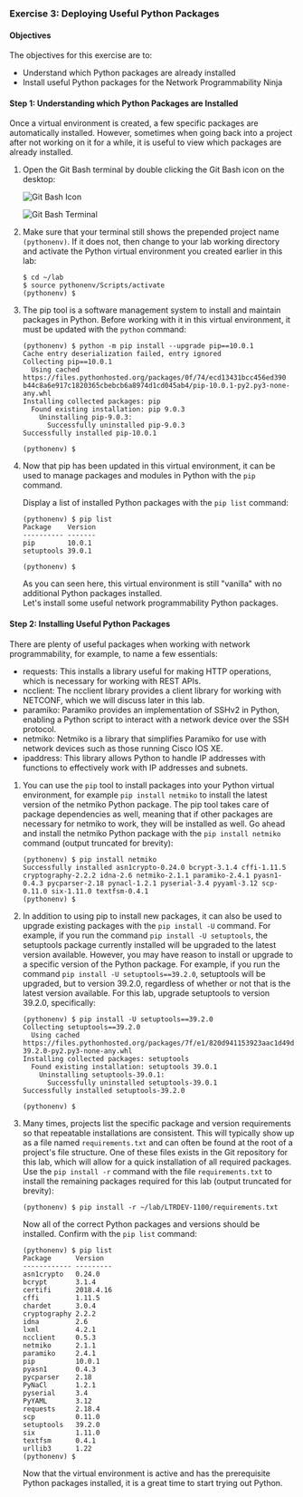 
### Exercise 3: Deploying Useful Python Packages

#### Objectives

The objectives for this exercise are to:

* Understand which Python packages are already installed
* Install useful Python packages for the Network Programmability Ninja

#### Step 1: Understanding which Python Packages are Installed

Once a virtual environment is created, a few specific packages are automatically installed. However, sometimes when 
going back into a project after not working on it for a while, it is useful to view which packages are already 
installed.

1.  Open the Git Bash terminal by double clicking the Git Bash icon on the desktop:
    
    ![Git Bash Icon](assets/Git-01.png)
    
    ![Git Bash Terminal](assets/Git-02.png)

2.  Make sure that your terminal still shows the prepended project name `(pythonenv)`. If it does not, then change to
your lab working directory and activate the Python virtual environment you created earlier in this lab:
    
    ```
    $ cd ~/lab
    $ source pythonenv/Scripts/activate
    (pythonenv) $
    ```

3. The pip tool is a software management system to install and maintain packages in Python.  Before working with it
in this virtual environment, it must be updated with the `python` command:
    
    ```
    (pythonenv) $ python -m pip install --upgrade pip==10.0.1
    Cache entry deserialization failed, entry ignored
    Collecting pip==10.0.1
      Using cached https://files.pythonhosted.org/packages/0f/74/ecd13431bcc456ed390
    b44c8a6e917c1820365cbebcb6a8974d1cd045ab4/pip-10.0.1-py2.py3-none-any.whl
    Installing collected packages: pip
      Found existing installation: pip 9.0.3
        Uninstalling pip-9.0.3:
          Successfully uninstalled pip-9.0.3
    Successfully installed pip-10.0.1
    
    (pythonenv) $
    ```

4. Now that pip has been updated in this virtual environment, it can be used to manage packages and modules in 
Python with the `pip` command.
    
    Display a list of installed Python packages with the `pip list` command:
    
    ```
    (pythonenv) $ pip list
    Package    Version
    ---------- -------
    pip        10.0.1
    setuptools 39.0.1

    (pythonenv) $
    ```

    As you can seen here, this virtual environment is still "vanilla" with no additional Python packages installed.  
    Let's install some useful network programmability Python packages. 

#### Step 2: Installing Useful Python Packages

There are plenty of useful packages when working with network programmability, for example, to name a few essentials:

* requests: This installs a library useful for making HTTP operations, which is necessary for working with REST APIs.
* ncclient: The ncclient library provides a client library for working with NETCONF, which we will discuss later in 
this lab.
* paramiko: Paramiko provides an implementation of SSHv2 in Python, enabling a Python script to interact with a 
network device over the SSH protocol.
* netmiko: Netmiko is a library that simplifies Paramiko for use with network devices such as those running Cisco 
IOS XE.
* ipaddress: This library allows Python to handle IP addresses with functions to effectively work with IP addresses and 
subnets.

1. You can use the `pip` tool to install packages into your Python virtual environment, for example
`pip install netmiko` to install the latest version of the netmiko Python package. The pip tool takes care of 
package dependencies as well, meaning that if other packages are necessary for netmiko to work, they will be installed
as well.  Go ahead and install the netmiko Python package with the `pip install netmiko` command (output truncated 
for brevity):
    
    ```
    (pythonenv) $ pip install netmiko
    Successfully installed asn1crypto-0.24.0 bcrypt-3.1.4 cffi-1.11.5 cryptography-2.2.2 idna-2.6 netmiko-2.1.1 paramiko-2.4.1 pyasn1-0.4.3 pycparser-2.18 pynacl-1.2.1 pyserial-3.4 pyyaml-3.12 scp-0.11.0 six-1.11.0 textfsm-0.4.1
    (pythonenv) $
    ```

2. In addition to using pip to install new packages, it can also be used to upgrade existing packages with the
`pip install -U` command.  For example, if you run the command `pip install -U setuptools`, the setuptools package
currently installed will be upgraded to the latest version available.  However, you may have reason to install or 
upgrade to a specific version of the Python package.  For example, if you run the command
`pip install -U setuptools==39.2.0`, setuptools will be upgraded, but to version 39.2.0, regardless of whether or 
not that is the latest version available.  For this lab, upgrade setuptools to version 39.2.0, specifically:
        
    ```
    (pythonenv) $ pip install -U setuptools==39.2.0
    Collecting setuptools==39.2.0
      Using cached https://files.pythonhosted.org/packages/7f/e1/820d941153923aac1d49d7fc37e17b6e73bfbd2904959fffbad77900cf92/setuptools-39.2.0-py2.py3-none-any.whl
    Installing collected packages: setuptools
      Found existing installation: setuptools 39.0.1
        Uninstalling setuptools-39.0.1:
          Successfully uninstalled setuptools-39.0.1
    Successfully installed setuptools-39.2.0

    (pythonenv) $
    ```

3. Many times, projects list the specific package and version requirements so that repeatable installations are 
consistent. This will typically show up as a file named `requirements.txt` and can often be found at the root of a 
project's file structure. One of these files exists in the Git repository for this lab, which will allow for a quick 
installation of all required packages.  Use the `pip install -r` command with the file `requirements.txt` to install 
the remaining packages required for this lab (output truncated for brevity):
    
    ```
    (pythonenv) $ pip install -r ~/lab/LTRDEV-1100/requirements.txt

    ```
    
    Now all of the correct Python packages and versions should be installed. Confirm with the `pip list` command:
    
    ```
    (pythonenv) $ pip list
    Package      Version
    ------------ ---------
    asn1crypto   0.24.0
    bcrypt       3.1.4
    certifi      2018.4.16
    cffi         1.11.5
    chardet      3.0.4
    cryptography 2.2.2
    idna         2.6
    lxml         4.2.1
    ncclient     0.5.3
    netmiko      2.1.1
    paramiko     2.4.1
    pip          10.0.1
    pyasn1       0.4.3
    pycparser    2.18
    PyNaCl       1.2.1
    pyserial     3.4
    PyYAML       3.12
    requests     2.18.4
    scp          0.11.0
    setuptools   39.2.0
    six          1.11.0
    textfsm      0.4.1
    urllib3      1.22
    (pythonenv) $
    ```
    
    Now that the virtual environment is active and has the prerequisite Python packages installed, it is a great time
    to start trying out Python.


